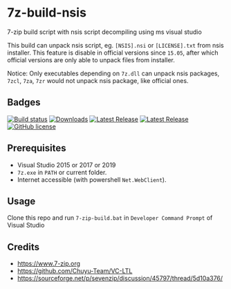 # 7z-build-nsis
7-zip build script with nsis script decompiling using ms visual studio

This build can unpack nsis script, eg. `[NSIS].nsi` or `[LICENSE].txt` from nsis installer.
This feature is disable in official versions since `15.05`,
after which official versions are only able to unpack files from installer.

Notice: Only executables depending on `7z.dll` can unpack nsis packages,
`7zcl`, `7za`, `7zr` would not unpack nsis package, like official ones.

## Badges
[![Build status](https://ci.appveyor.com/api/projects/status/6uusps0bn00akik9?svg=true)](https://ci.appveyor.com/project/myfreeer/7z-build-nsis)
[![Downloads](https://img.shields.io/github/downloads/myfreeer/7z-build-nsis/total.svg)](https://github.com/myfreeer/7z-build-nsis/releases)
[![Latest Release](https://img.shields.io/github/downloads/myfreeer/7z-build-nsis/latest/total.svg)](https://github.com/myfreeer/7z-build-nsis/releases/latest)
[![Latest Release](https://img.shields.io/github/release/myfreeer/7z-build-nsis.svg)](https://github.com/myfreeer/7z-build-nsis/releases/latest)
[![GitHub license](https://img.shields.io/github/license/myfreeer/7z-build-nsis.svg)](LICENSE) 

## Prerequisites
* Visual Studio 2015 or 2017 or 2019
* `7z.exe` in `PATH` or current folder.
* Internet accessible (with powershell `Net.WebClient`).

## Usage
Clone this repo and run `7-zip-build.bat` in `Developer Command Prompt` of Visual Studio

## Credits
* <https://www.7-zip.org>
* <https://github.com/Chuyu-Team/VC-LTL>
* <https://sourceforge.net/p/sevenzip/discussion/45797/thread/5d10a376/>